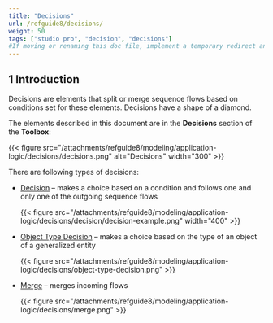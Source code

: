 ```yaml
---
title: "Decisions"
url: /refguide8/decisions/
weight: 50
tags: ["studio pro", "decision", "decisions"]
#If moving or renaming this doc file, implement a temporary redirect and let the respective team know they should update the URL in the product. See Mapping to Products for more details. 
---
```


## 1 Introduction

Decisions are elements that split or merge sequence flows based on conditions set for these elements. Decisions have a shape of a diamond.

The elements described in this document are in the **Decisions** section of the **Toolbox**:

{{< figure src="/attachments/refguide8/modeling/application-logic/decisions/decisions.png" alt="Decisions"   width="300"  >}}

There are following types of decisions:

* [Decision](/refguide8/decision/) – makes a choice based on a condition and follows one and only one of the outgoing sequence flows

    {{< figure src="/attachments/refguide8/modeling/application-logic/decisions/decision/decision-example.png"   width="400"  >}}

* [Object Type Decision](/refguide8/object-type-decision/) – makes a choice based on the type of an object of a generalized entity

    {{< figure src="/attachments/refguide8/modeling/application-logic/decisions/object-type-decision.png" >}}

* [Merge](/refguide8/merge/) – merges incoming flows 

    {{< figure src="/attachments/refguide8/modeling/application-logic/decisions/merge.png" >}}
